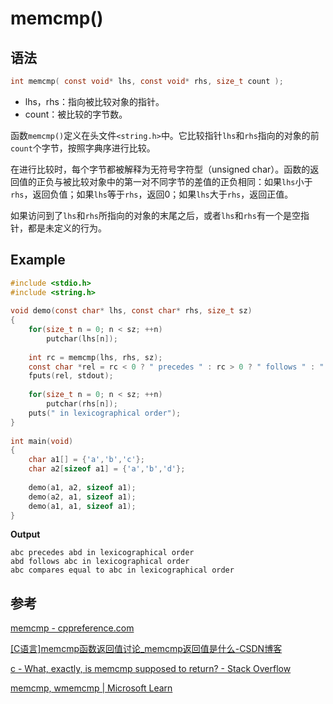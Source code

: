 # memcmp()

## 语法

```C
int memcmp( const void* lhs, const void* rhs, size_t count );
```

- lhs，rhs：指向被比较对象的指针。
- count：被比较的字节数。

函数`memcmp()`定义在头文件`<string.h>`中。它比较指针`lhs`和`rhs`指向的对象的前`count`个字节，按照字典序进行比较。

在进行比较时，每个字节都被解释为无符号字符型（unsigned char）。函数的返回值的正负与被比较对象中的第一对不同字节的差值的正负相同：如果`lhs`小于`rhs`，返回负值；如果`lhs`等于`rhs`，返回0；如果`lhs`大于`rhs`，返回正值。

如果访问到了`lhs`和`rhs`所指向的对象的末尾之后，或者`lhs`和`rhs`有一个是空指针，都是未定义的行为。

## Example

```C
#include <stdio.h>
#include <string.h>
 
void demo(const char* lhs, const char* rhs, size_t sz)
{
    for(size_t n = 0; n < sz; ++n)
        putchar(lhs[n]);
 
    int rc = memcmp(lhs, rhs, sz);
    const char *rel = rc < 0 ? " precedes " : rc > 0 ? " follows " : " compares equal ";
    fputs(rel, stdout);
 
    for(size_t n = 0; n < sz; ++n)
        putchar(rhs[n]);
    puts(" in lexicographical order");
}
 
int main(void)
{
    char a1[] = {'a','b','c'};
    char a2[sizeof a1] = {'a','b','d'};
 
    demo(a1, a2, sizeof a1);
    demo(a2, a1, sizeof a1);
    demo(a1, a1, sizeof a1);
}
```

**Output**
```
abc precedes abd in lexicographical order
abd follows abc in lexicographical order
abc compares equal to abc in lexicographical order
```

## 参考

[memcmp - cppreference.com](https://en.cppreference.com/w/c/string/byte/memcmp)

[[C语言]memcmp函数返回值讨论_memcmp返回值是什么-CSDN博客](https://blog.csdn.net/weixin_43727672/article/details/112260503)

[c - What, exactly, is memcmp supposed to return? - Stack Overflow](https://stackoverflow.com/questions/44975110/what-exactly-is-memcmp-supposed-to-return)

[memcmp, wmemcmp | Microsoft Learn](https://learn.microsoft.com/en-us/cpp/c-runtime-library/reference/memcmp-wmemcmp?view=msvc-170)